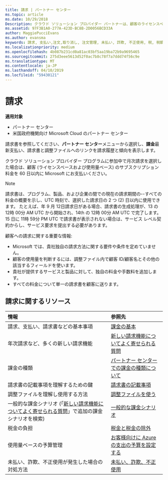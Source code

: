 ```yaml
---
title: 請求 | パートナー センター
ms.topic: article
ms.date: 10/29/2018
Description: クラウド ソリューション プロバイダー パートナーは、顧客のライセンスベースおよび使用量ベースのサブスクリプション料金を 60 日後にマイクロソフトに支払います。
ms.assetid: 97F3B1A0-277A-423D-BC8B-2D0056BCD33A
author: MaggiePucciEvans
ms.author: evansma
keywords: 請求, 支払い,注文,取り消し, 注文管理, 未払い, 詐欺, 不正使用, 税, 税額控除, 調整ファイル, 調整用のファイル
ms.localizationpriority: medium
ms.openlocfilehash: 4b087b231cd0a81ac03bf5aa19ba72b9a9695465
ms.sourcegitcommit: 275d3eee5613d52f0ac7b8c78f7a7ddd74f56c9e
ms.translationtype: MT
ms.contentlocale: ja-JP
ms.lasthandoff: 04/10/2019
ms.locfileid: "59430121"
---
```

# <a name="billing"></a>請求

**適用対象**

-  パートナー センター
-  米国政府機関向け Microsoft Cloud のパートナー センター
 
 
請求書を参照してください、**パートナー センター**メニューから選択し、**課金**最新支払い、請求書と調整ファイルへのリンクを請求履歴と傾向を表示します。

クラウド ソリューション プロバイダー プログラムに参加中で月次請求を選択した場合は、顧客 (ライセンスベースおよび使用量ベース) のサブスクリプション料金を 60 日以内に Microsoft にお支払いください。

> [!NOTE]  
> 請求書は、プログラム、製品、および企業の間での現在の請求期間の--すべての料金の概要を示し、UTC 時刻で、選択した請求日の 2 つ (2) 日以内に使用できます。 たとえば、年 9 月 12日請求日がある場合、請求書の生成処理が、13 の 12時 00分 AM UTC から開始され、14th の 12時 00分 AM UTC で完了します。 15 日に 11時 59分 PM UTC で請求書が表示されない場合は、サービス レベル契約からし、サービス要求を提出する必要があります。 

顧客への請求に関する重要な情報:

-   Microsoft では、貴社独自の請求方法に関する要件や条件を定めていません。
-   顧客の使用量を判断するには、調整ファイル内で顧客 ID/顧客名とその他の該当するフィールドを使います。
-   貴社が提供するサービスと製品に対して、独自の料金や手数料を追加します。
-   すべての料金について単一の請求書を顧客に送ります。

## <a name="billing-resources"></a>請求に関するリソース
|**情報**   |**参照先**    |
|:-----------------------------|:-----------------|
|請求、支払い、請求書などの基本事項   |[課金の基本](billing-basics.md)
|年次請求など、多くの新しい請求機能   |[新しい請求機能についてよく寄せられる質問](faq-about-new-billing-features.md)|
|課金の種類   |[パートナー センターでの課金の種類について](billing-different-types.md)   |
|請求書の記載事項を理解するための鍵   |[請求書の記載事項](read-your-bill.md)   |
|調整ファイルを理解し使用する方法   |[調整ファイルを使う](use-the-reconciliation-files.md)|
|一般的な課金シナリオ (「[新しい請求機能についてよく寄せられる質問](faq-about-new-billing-features.md)」で追加の課金シナリオを検索)|[一般的な課金シナリオ](common-billing-scenarios.md)|
|税金の負担   | [税金と税金の除外](tax-and-tax-exemptions.md)|
|使用量ベースの予算管理    |[お客様向けに Azure の支出の予算を設定する](set-an-azure-spending-budget-for-your-customers.md)|
|未払い、詐欺、不正使用が発生した場合の対処方法   |[未払い、詐欺、不正使用](non-payment--fraud--or-misuse.md)|




















